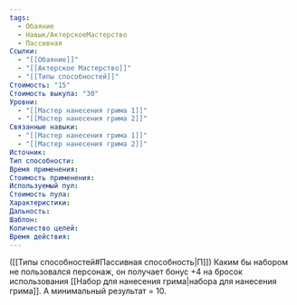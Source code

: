 ```yaml
---
tags:
  - Обаяние
  - Навык/АктерскоеМастерство
  - Пассивная
Ссылки:
  - "[[Обаяние]]"
  - "[[Актерское Мастерство]]"
  - "[[Типы способностей]]"
Стоимость: "15"
Стоимость выкупа: "30"
Уровни:
  - "[[Мастер нанесения грима 1]]"
  - "[[Мастер нанесения грима 2]]"
Связанные навыки:
  - "[[Мастер нанесения грима 1]]"
  - "[[Мастер нанесения грима 2]]"
Источник:
Тип способности:
Время применения:
Стоимость применения:
Используемый пул:
Стоимость пула:
Характеристики:
Дальность:
Шаблон:
Количество целей:
Время действия:
---
```

([[Типы способностей#Пассивная способность|П]]) Каким бы набором не пользовался персонаж, он получает бонус +4 на бросок использования [[Набор для нанесения грима|набора для нанесения грима]]. А минимальный результат = 10.